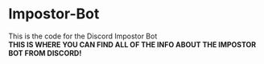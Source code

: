 # Impostor-Bot
This is the code for the Discord Impostor Bot  
**THIS IS WHERE YOU CAN FIND ALL OF THE INFO ABOUT THE IMPOSTOR BOT FROM DISCORD!**
